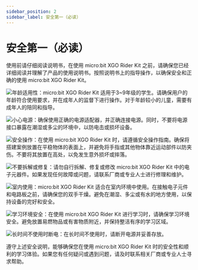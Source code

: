 ```yaml
---
sidebar_position: 2
sidebar_label: 安全第一（必读）
---
```


# 安全第一（必读）

使用前请仔细阅读说明书，在使用 micro:bit XGO Rider Kit 之前，请确保您已经详细阅读并理解了产品的使用说明书。按照说明书上的指导操作，以确保安全和正确的使用 micro:bit XGO Rider Kit。

 ![](https://wiki-media-ef.oss-cn-hongkong.aliyuncs.com/docs/microbit/building-blocks/microbit-space-science-kit/images/microbit-space-science-kit-read01.png)年龄适用性：micro:bit XGO Rider Kit 适用于3~9年级的学生。请确保用户的年龄符合使用要求，并在成年人的监督下进行操作。对于年龄较小的儿童，需要有成年人的陪同和指导。

![](https://wiki-media-ef.oss-cn-hongkong.aliyuncs.com/docs/microbit/building-blocks/microbit-space-science-kit/images/microbit-space-science-kit-read01.png)小心电源：确保使用正确的电源适配器，并正确连接电源。同时，不要将电源接口暴露在潮湿或多尘的环境中，以防电击或损坏设备。

![](https://wiki-media-ef.oss-cn-hongkong.aliyuncs.com/docs/microbit/building-blocks/microbit-space-science-kit/images/microbit-space-science-kit-read01.png)安全操作：在使用 micro:bit XGO Rider Kit 时，请遵循安全操作指南。确保将搭建案例放置在平稳物体的表面上，并避免将手指或其他物体靠近运动部件以防夹伤。不要将其放置在高处，以免发生意外损坏或摔落。

![](https://wiki-media-ef.oss-cn-hongkong.aliyuncs.com/docs/microbit/building-blocks/microbit-space-science-kit/images/microbit-space-science-kit-read01.png)不要拆解或修复：请勿自行拆解、修复或修改 micro:bit XGO Rider Kit 中的电子元器件。如果发现任何故障或问题，请联系厂商或专业人士进行修理和维护。

![](https://wiki-media-ef.oss-cn-hongkong.aliyuncs.com/docs/microbit/building-blocks/microbit-space-science-kit/images/microbit-space-science-kit-read02.png)室内使用：micro:bit XGO Rider Kit 适合在室内环境中使用。在接触电子元件和电路板之前，请确保您的双手干燥。避免在潮湿、多尘或有水的地方使用，以保持设备的完好和安全。

![](https://wiki-media-ef.oss-cn-hongkong.aliyuncs.com/docs/microbit/building-blocks/microbit-space-science-kit/images/microbit-space-science-kit-read02.png)学习环境安全：在使用 micro:bit XGO Rider Kit 进行学习时，请确保学习环境安全。避免放置易燃物品或有害物质附近，并保持整洁有序的学习区域。

![](https://wiki-media-ef.oss-cn-hongkong.aliyuncs.com/docs/microbit/building-blocks/microbit-space-science-kit/images/microbit-space-science-kit-read02.png)长时间不使用时断电：在长时间不使用时，请断开电源并妥善存放。

遵守上述安全说明，能够确保您在使用 micro:bit XGO Rider Kit 时的安全性和顺利的学习体验。如果您有任何疑问或遇到问题，请及时联系相关厂商或专业人士寻求帮助。
